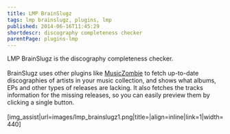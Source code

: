 ```yaml
---
title: LMP BrainSlugz
tags: lmp brainslugz, plugins, lmp
published: 2014-06-16T11:45:29
shortdescr: discography completeness checker
parentPage: plugins-lmp
---
```


LMP BrainSlugz is the discography completeness checker.\
\
BrainSlugz uses other plugins like [MusicZombie](/plugins-musiczombie)
to fetch up-to-date discographies of artists in your music collection,
and shows what albums, EPs and other types of releases are lacking. It
also fetches the tracks information for the missing releases, so you can
easily preview them by clicking a single button.\
\
\[img\_assist|url=images/lmp\_brainslugz1.png|title=|align=inline|link=1|width=440\]